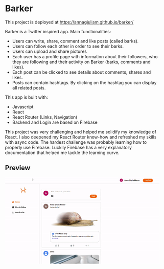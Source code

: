 # Barker #

This project is deployed at  https://annagiuliam.github.io/barker/

Barker is a Twitter inspired app. Main functionalities:
* Users can write, share, comment and like posts (called barks).
* Users can follow each other in order to see their barks.
* Users can upload and share pictures
* Each user has a profile page with information about their followers, who they are following and their activity on Barker (barks, comments and likes).
* Each post can be clicked to see details about comments, shares and likes.
* Posts can contain hashtags. By clicking on the hashtag you can display all related posts.


This app is built with:
* Javascript
* React
* React Router (Links, Navigation)
* Backend and Login are based on Firebase

This project was very challenging and helped me solidify my knowledge of React.
I also deepened my React Router know-how and refreshed my skills with async code.
The hardest challenge was probably learning how to properly use Firebase. Luckily Firebase has a very explanatory documentation that helped me tackle the learning curve.

## Preview ##

![barker preview](./src/images/barker-gif.gif)
